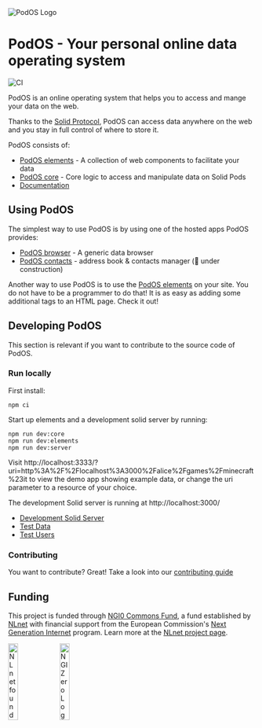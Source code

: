 <picture>
  <source media="(prefers-color-scheme: dark)" srcset="./assets/logo-text-white.svg">
  <img alt="PodOS Logo" src="./assets/logo-text.svg">
</picture>

# PodOS - Your personal online data operating system

![CI](https://github.com/pod-os/PodOS/actions/workflows/ci-cd.yml/badge.svg)


PodOS is an online operating system that helps you to access and mange your data on the web.

Thanks to the [Solid Protocol](https://solidproject.org), PodOS can access data anywhere on the web and you stay in full control of where to store it.

PodOS consists of:

* [PodOS elements](./elements) - A collection of web components to facilitate your data
* [PodOS core](./core) - Core logic to access and manipulate data on Solid Pods
* [Documentation](./docs)

## Using PodOS

The simplest way to use PodOS is by using one of the hosted apps PodOS provides:

- [PodOS browser](https://browser.pod-os.org) - A generic data browser
- [PodOS contacts](https://contacts.pod-os.org) - address book & contacts manager (🚧 under construction)

Another way to use PodOS is to use the [PodOS elements](./elements) on your site. You do not have to be a programmer to do that! It is as easy as adding some additional tags to an HTML page. Check it out!

## Developing PodOS

This section is relevant if you want to contribute to the source code of PodOS.

### Run locally

First install:

```shell
npm ci
```

Start up elements and a development solid server by running:

```shell
npm run dev:core
npm run dev:elements
npm run dev:server
```

Visit http://localhost:3333/?uri=http%3A%2F%2Flocalhost%3A3000%2Falice%2Fgames%2Fminecraft%23it to view the demo app
showing example data, or change the uri parameter to a resource of your choice.

The development Solid server is running at http://localhost:3000/ 

* [Development Solid Server](./dev-solid-server)
* [Test Data](./dev-solid-server/data)
* [Test Users](./dev-solid-server/Readme.md#Users)


### Contributing

You want to contribute? Great! Take a look into our [contributing guide](./CONTRIBUTING.md)

## Funding

This project is funded through [NGI0 Commons Fund](https://nlnet.nl/commonsfund), a fund established by [NLnet](https://nlnet.nl) with financial support from the European Commission's [Next Generation Internet](https://ngi.eu) program. Learn more at the [NLnet project page](https://nlnet.nl/project/PodOS).

[<img src="https://nlnet.nl/logo/banner.png" alt="NLnet foundation logo" width="20%" />](https://nlnet.nl)
[<img src="https://nlnet.nl/image/logos/NGI0_tag.svg" alt="NGI Zero Logo" width="20%" />](https://nlnet.nl/commonsfund)